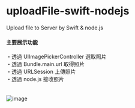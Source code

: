 # uploadFile-swift-nodejs
Upload file to Server by Swift &amp; node.js
<br/>
#### 主要展示功能
・透過 UIImagePickerController 選取照片<br/>
・透過 Bundle.main.url 取得照片<br/>
・透過 URLSession 上傳照片<br/>
・透過 node.js 接收照片<br/>
<br/>
<br/>
![image](https://github.com/chiuchingwei/UploadSingleFile-Swift/blob/master/sample.gif)
